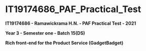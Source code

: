 # IT19174686_PAF_Practical_Test
**IT19174686 - Ramawickrama H.N.    - PAF Practical Test - 2021**

**Year 3 - Semester one - Batch 15(DS)**


**Rich front-end for the Product Service (GadgetBadget)**
